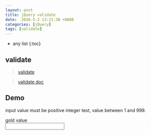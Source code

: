 ```yaml
---
layout: post
title: jQuery validate
date:  2016-5-2 13:21:38 +0800
categories: [jQuery]
tags: [validate]
---
```


* any list
{:toc}

## validate

> [validate](https://jqueryvalidation.org/)

> [validate doc](https://jqueryvalidation.org/documentation/)


## Demo

input value must be positive integer test, value between 1 and 999.

<form id="validate-form" class="form-horizontal">
<div class="form-group">
<label class="col-xs-2 text-right control-label">gold value</label>
<div class="col-xs-8">
<input id="gold-value" name="gold-value"></input>
</div>
</div>
</form>





